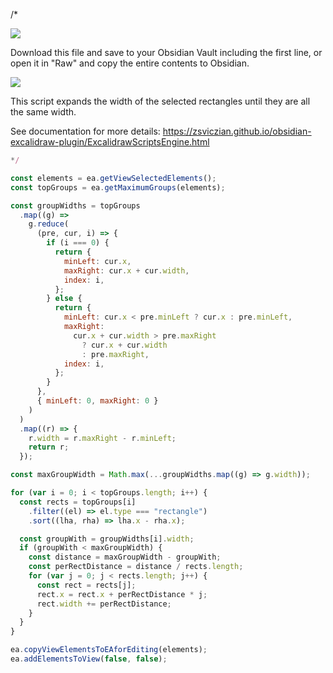 /*

![](https://raw.githubusercontent.com/zsviczian/obsidian-excalidraw-plugin/master/images/scripts-download-raw.jpg)

Download this file and save to your Obsidian Vault including the first line, or open it in "Raw" and copy the entire contents to Obsidian.

![](https://raw.githubusercontent.com/zsviczian/obsidian-excalidraw-plugin/master/images/scripts-expand-rectangles.gif)

This script expands the width of the selected rectangles until they are all the same width.

See documentation for more details:
https://zsviczian.github.io/obsidian-excalidraw-plugin/ExcalidrawScriptsEngine.html

```javascript
*/

const elements = ea.getViewSelectedElements();
const topGroups = ea.getMaximumGroups(elements);

const groupWidths = topGroups
  .map((g) =>
    g.reduce(
      (pre, cur, i) => {
        if (i === 0) {
          return {
            minLeft: cur.x,
            maxRight: cur.x + cur.width,
            index: i,
          };
        } else {
          return {
            minLeft: cur.x < pre.minLeft ? cur.x : pre.minLeft,
            maxRight:
              cur.x + cur.width > pre.maxRight
                ? cur.x + cur.width
                : pre.maxRight,
            index: i,
          };
        }
      },
      { minLeft: 0, maxRight: 0 }
    )
  )
  .map((r) => {
    r.width = r.maxRight - r.minLeft;
    return r;
  });

const maxGroupWidth = Math.max(...groupWidths.map((g) => g.width));

for (var i = 0; i < topGroups.length; i++) {
  const rects = topGroups[i]
    .filter((el) => el.type === "rectangle")
    .sort((lha, rha) => lha.x - rha.x);

  const groupWith = groupWidths[i].width;
  if (groupWith < maxGroupWidth) {
    const distance = maxGroupWidth - groupWith;
    const perRectDistance = distance / rects.length;
    for (var j = 0; j < rects.length; j++) {
      const rect = rects[j];
      rect.x = rect.x + perRectDistance * j;
      rect.width += perRectDistance;
    }
  }
}

ea.copyViewElementsToEAforEditing(elements);
ea.addElementsToView(false, false);

